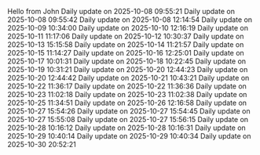 ﻿Hello from John
Daily update on 2025-10-08 09:55:21
Daily update on 2025-10-08 09:55:42
Daily update on 2025-10-08 12:14:54
Daily update on 2025-10-09 10:34:00
Daily update on 2025-10-10 12:16:19
Daily update on 2025-10-11 11:17:06
Daily update on 2025-10-12 10:30:37
Daily update on 2025-10-13 15:15:58
Daily update on 2025-10-14 11:21:57
Daily update on 2025-10-15 11:14:27
Daily update on 2025-10-16 12:25:01
Daily update on 2025-10-17 10:01:31
Daily update on 2025-10-18 10:22:45
Daily update on 2025-10-19 10:31:21
Daily update on 2025-10-20 12:44:23
Daily update on 2025-10-20 12:44:42
Daily update on 2025-10-21 10:43:21
Daily update on 2025-10-22 11:36:17
Daily update on 2025-10-22 11:36:36
Daily update on 2025-10-23 11:02:18
Daily update on 2025-10-23 11:02:38
Daily update on 2025-10-25 11:34:51
Daily update on 2025-10-26 12:16:58
Daily update on 2025-10-27 15:54:26
Daily update on 2025-10-27 15:54:45
Daily update on 2025-10-27 15:55:08
Daily update on 2025-10-27 15:56:15
Daily update on 2025-10-28 10:16:12
Daily update on 2025-10-28 10:16:31
Daily update on 2025-10-29 10:40:14
Daily update on 2025-10-29 10:40:34
Daily update on 2025-10-30 20:52:21

